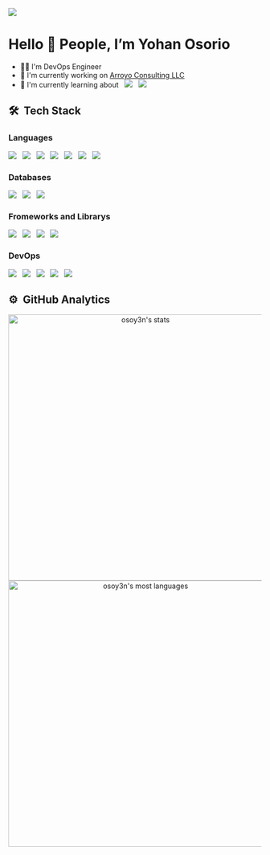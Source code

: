 ![](https://komarev.com/ghpvc/?username=osoy3n&color=blue&style=flat)
<h1 align="left">Hello 👋 People, I’m Yohan Osorio</h1>

- 👨‍💻 I'm DevOps Engineer
- 🏢 I'm currently working on [Arroyo Consulting LLC](https://arroyoconsulting.net/)
- 🌱 I'm currently learning about &nbsp;
![](https://img.shields.io/badge/dotnet-512BD4?logo=dotnet) &nbsp;
![](https://img.shields.io/badge/csharp-67217A?logo=csharp) &nbsp;

## 🛠️ &nbsp;Tech Stack

### Languages
![](https://img.shields.io/badge/HTML-F06529?logo=html5) &nbsp;
![](https://img.shields.io/badge/CSS-33A9DC?logo=css3) &nbsp;
![](https://img.shields.io/badge/JavaScript-222222?logo=javascript) &nbsp;
![](https://img.shields.io/badge/TypeScript-ffffff?logo=typescript) &nbsp;
![](https://img.shields.io/badge/Python-FFD43B?logo=python) &nbsp;
![](https://img.shields.io/badge/PowerShell-FFFFFF?logo=powershell) &nbsp;
![](https://img.shields.io/badge/YAML-CC1018?logo=yaml)

### Databases
![](https://img.shields.io/badge/MySQL-F29111?logo=mysql) &nbsp;
![](https://img.shields.io/badge/PostgreSQL-E2E6EA?logo=postgresql) &nbsp;
![](https://img.shields.io/badge/SQL_Server-0078D4?logo=microsoftsqlserver)

### Fromeworks and Librarys
![](https://img.shields.io/badge/React-222222?logo=react) &nbsp;
![](https://img.shields.io/badge/Astro-6018ac?logo=astro) &nbsp;
![](https://img.shields.io/badge/DJango-51be95?logo=django) &nbsp;
![](https://img.shields.io/badge/Node.js-0d121c?logo=node.js)

### DevOps
![](https://img.shields.io/badge/Azure-368EE3?logo=azure) &nbsp;
![](https://img.shields.io/badge/Azure_Devops-368EE3?logo=azuredevops) &nbsp;
![](https://img.shields.io/badge/Docker-E5F2FC?logo=docker) &nbsp;
![](https://img.shields.io/badge/Kubernetes-93EAFF?logo=kubernetes) &nbsp;
![](https://img.shields.io/badge/Bicep-6181A1?logo=bicep)

## ⚙️ &nbsp;GitHub Analytics

<p align="center">
    <img width="530em" src="https://github-readme-stats.vercel.app/api?username=osoy3n&show_icons=true&theme=vision-friendly-dark" alt="osoy3n's stats"/>
    <img width="530em" src="https://github-readme-stats.vercel.app/api/top-langs/?username=osoy3n&layout=compact&theme=vision-friendly-dark" alt="osoy3n's most languages"/>
</p>
